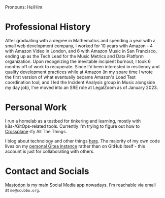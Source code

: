 Pronouns: He/Him

# Professional History

After graduating with a degree in Mathematics and spending a year with a small web development company, I worked for 10 years with Amazon - 4 with Amazon Video in London, and 6 with Amazon Music in San Francisco, ending up as the Tech Lead for the Music Metrics and Data Platform organization. Upon recognizing the inevitable incipient burnout, I took 6 months off of work to recuperate. Since I'd been interested in resiliency and quality development practices while at Amazon (in my spare time I wrote the first version of what eventually became Amazon's Load Test coordination tool, and I led the Incident Analysis group in Music alongside my day job), I've moved into an SRE role at LegalZoom as of January 2023.

# Personal Work

I run a homelab as a testbed for tinkering and learning, mostly with k8s-/GitOps-related tools. Currently I'm trying to figure out how to [Crossplane](http://crossplane.io/)-ify All The Things.

I blog about technology and other things [here](https://blog.scubbo.org). The majority of my own code lives on my [personal Gitea instance](https://gitea.scubbo.org/) rather than on GitHub itself - this account is just for collaborating with others.

# Contact and Socials

[Mastodon](https://fosstodon.org/@scubbo) is my main Social Media app nowadays. I'm reachable via email at `me@scubbo.org`.

<!--
**scubbo/scubbo** is a ✨ _special_ ✨ repository because its `README.md` (this file) appears on your GitHub profile.

Here are some ideas to get you started:

- 🔭 I’m currently working on ...
- 🌱 I’m currently learning ...
- 👯 I’m looking to collaborate on ...
- 🤔 I’m looking for help with ...
- 💬 Ask me about ...
- 📫 How to reach me: ...
- 😄 Pronouns: ...
- ⚡ Fun fact: ...
-->
